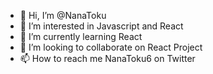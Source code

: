 - 👋 Hi, I’m @NanaToku
- 👀 I’m interested in Javascript and React
- 🌱 I’m currently learning React
- 💞️ I’m looking to collaborate on React Project
- 📫 How to reach me NanaToku6 on Twitter

<!---
NanaToku/NanaToku is a ✨ special ✨ repository because its `README.md` (this file) appears on your GitHub profile.
You can click the Preview link to take a look at your changes.
--->
